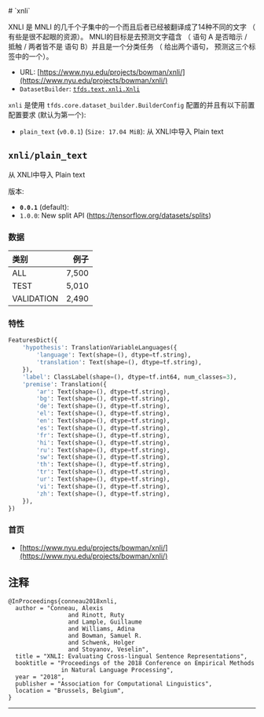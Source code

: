 <div itemscope itemtype="http://schema.org/Dataset">
  <div itemscope itemprop="includedInDataCatalog" itemtype="http://schema.org/DataCatalog">
    <meta itemprop="name" content="TensorFlow Datasets" />
  </div>
  <meta itemprop="name" content="xnli" />
  <meta itemprop="description" content="XNLI is a subset of a few thousand examples from MNLI which has been translated&#10;into a 14 different languages (some low-ish resource). As with MNLI, the goal is&#10;to predict textual entailment (does sentence A imply/contradict/neither sentence&#10;B) and is a classification task (given two sentences, predict one of three&#10;labels).&#10;&#10;&#10;To use this dataset:&#10;&#10;```python&#10;import tensorflow_datasets as tfds&#10;&#10;ds = tfds.load('xnli', split='train')&#10;for ex in ds.take(4):&#10;  print(ex)&#10;```&#10;&#10;See [the guide](https://www.tensorflow.org/datasets/overview) for more&#10;informations on [tensorflow_datasets](https://www.tensorflow.org/datasets).&#10;&#10;" />
  <meta itemprop="url" content="https://www.tensorflow.org/datasets/catalog/xnli" />
  <meta itemprop="sameAs" content="https://www.nyu.edu/projects/bowman/xnli/" />
  <meta itemprop="citation" content="@InProceedings{conneau2018xnli,&#10;  author = &quot;Conneau, Alexis&#10;                 and Rinott, Ruty&#10;                 and Lample, Guillaume&#10;                 and Williams, Adina&#10;                 and Bowman, Samuel R.&#10;                 and Schwenk, Holger&#10;                 and Stoyanov, Veselin&quot;,&#10;  title = &quot;XNLI: Evaluating Cross-lingual Sentence Representations&quot;,&#10;  booktitle = &quot;Proceedings of the 2018 Conference on Empirical Methods&#10;               in Natural Language Processing&quot;,&#10;  year = &quot;2018&quot;,&#10;  publisher = &quot;Association for Computational Linguistics&quot;,&#10;  location = &quot;Brussels, Belgium&quot;,&#10;}" />
</div>
# `xnli`

XNLI 是 MNLI 的几千个子集中的一个而且后者已经被翻译成了14种不同的文字 （ 有些是很不起眼的资源）。 MNLI的目标是去预测文字蕴含 （ 语句 A 是否暗示 / 抵触 / 两者皆不是 语句 B）并且是一个分类任务 （ 给出两个语句， 预测这三个标签中的一个）。

*   URL:
    [https://www.nyu.edu/projects/bowman/xnli/](https://www.nyu.edu/projects/bowman/xnli/)
*   `DatasetBuilder`:
    [`tfds.text.xnli.Xnli`](https://github.com/tensorflow/datasets/tree/master/tensorflow_datasets/text/xnli.py)

`xnli` 是使用 `tfds.core.dataset_builder.BuilderConfig` 配置的并且有以下前置配置要求 (默认为第一个):

*   `plain_text` (`v0.0.1`) (`Size: 17.04 MiB`): 从 XNLI中导入 Plain text

## `xnli/plain_text`
从 XNLI中导入 Plain text

版本:

*   **`0.0.1`** (default):
*   `1.0.0`: New split API (https://tensorflow.org/datasets/splits)

### 数据

类别      | 例子
:--------- | -------:
ALL        | 7,500
TEST       | 5,010
VALIDATION | 2,490

### 特性
```python
FeaturesDict({
    'hypothesis': TranslationVariableLanguages({
        'language': Text(shape=(), dtype=tf.string),
        'translation': Text(shape=(), dtype=tf.string),
    }),
    'label': ClassLabel(shape=(), dtype=tf.int64, num_classes=3),
    'premise': Translation({
        'ar': Text(shape=(), dtype=tf.string),
        'bg': Text(shape=(), dtype=tf.string),
        'de': Text(shape=(), dtype=tf.string),
        'el': Text(shape=(), dtype=tf.string),
        'en': Text(shape=(), dtype=tf.string),
        'es': Text(shape=(), dtype=tf.string),
        'fr': Text(shape=(), dtype=tf.string),
        'hi': Text(shape=(), dtype=tf.string),
        'ru': Text(shape=(), dtype=tf.string),
        'sw': Text(shape=(), dtype=tf.string),
        'th': Text(shape=(), dtype=tf.string),
        'tr': Text(shape=(), dtype=tf.string),
        'ur': Text(shape=(), dtype=tf.string),
        'vi': Text(shape=(), dtype=tf.string),
        'zh': Text(shape=(), dtype=tf.string),
    }),
})
```

### 首页

*   [https://www.nyu.edu/projects/bowman/xnli/](https://www.nyu.edu/projects/bowman/xnli/)

## 注释
```
@InProceedings{conneau2018xnli,
  author = "Conneau, Alexis
                 and Rinott, Ruty
                 and Lample, Guillaume
                 and Williams, Adina
                 and Bowman, Samuel R.
                 and Schwenk, Holger
                 and Stoyanov, Veselin",
  title = "XNLI: Evaluating Cross-lingual Sentence Representations",
  booktitle = "Proceedings of the 2018 Conference on Empirical Methods
               in Natural Language Processing",
  year = "2018",
  publisher = "Association for Computational Linguistics",
  location = "Brussels, Belgium",
}
```

--------------------------------------------------------------------------------
